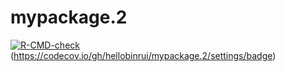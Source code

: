 # mypackage.2
 <!-- badges: start -->
  [![R-CMD-check](https://github.com/hellobinrui/mypackage.2/workflows/R-CMD-check/badge.svg)](https://github.com/hellobinrui/mypackage.2/actions)(https://codecov.io/gh/hellobinrui/mypackage.2/settings/badge)
  <!-- badges: end -->

